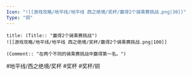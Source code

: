 ```yaml
---
Icon: "![[游戏攻略/地平线/地平线 西之绝境/奖杯/赢得2个骑乘赛挑战.png|30]]"
Type: "铜"
---
```

```ad-common-bronze-trophy
title: (Title:: "赢得2个骑乘赛挑战")
![[游戏攻略/地平线/地平线 西之绝境/奖杯/赢得2个骑乘赛挑战.png|100]]

(Comment:: "在两个不同的骑乘赛挑战中赢得第一名。")
```

#地平线/西之绝境/奖杯 #奖杯 #奖杯/铜
